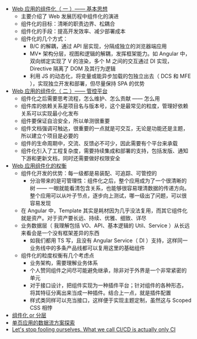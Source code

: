 - [Web 应用的组件化（ 一 ）—— 基本思想](https://github.com/xufei/blog/issues/6)
    - 主要介绍了 Web 发展历程中组件化的演进
    - 组件化的目标：清晰的职责边界、松耦合
    - 组件化的手段：提高开发效率、减少部署成本
    - 组件化的几个方式：
        - B/C 的解耦，通过 API 层实现，分隔成独立的浏览器端应用
        - MV* 架构分层，视图和逻辑的解耦，发挥框架能力。如 Angular 中，双向绑定实现了 V 的渲染，多个 M 之间的交互通过 DI 实现，Directive 隔离了 DOM 及其行为逻辑
        - 利用 JS 的动态化，将变量或能异步加载的包独立出去（ DCS 和 MFE ），实现独立开发和部署，但尽量保持 SPA 的优势
- [Web 应用的组件化（ 二 ）—— 管控平台](https://github.com/xufei/blog/issues/7)
    - 组件化之后需要思考流程，怎么维护、怎么贡献 —— 怎么用
    - 组件库的依赖关系是项目名与版本号，这个是最常见的粒度，管理好依赖关系可以实现最小化发布
    - 组件要保证自洽安全，所以单测很重要
    - 组件文档强调可触达，很重要的一点就是可交互，无论是功能还是主题，所以建立个项目是必要的
    - 组件的生命周期中，交流、反馈必不可少，因此需要有个平台来承载
    - 组件化引入了工程复杂度，需要持续集成和部署的支持，包括发版、通知下游和更新文档，同时还需要做好权限安全
- [Web 应用组件化的权衡](https://github.com/xufei/blog/issues/22)
    - 组件化开发的优势：每一级都是易装配、可追踪、可管控的
        - 分治带来的是可管理性：组件化之后，整个应用成为了一个很清晰的树 —— 一眼就能看清包含关系，也能够很容易理清数据的传递方向。整个应用可以从叶子节点，逐步向上测试，哪一级出了问题，可以很容易发现
    - 在 Angular 中，Template 其实是耗材因为几乎没法复用，而其它组件化就是资产。对于资产要长远、持续、优雅、细致、详尽
    - 业务数据层（ 我理解包括 VO、API、基本逻辑的 Util、Service ）从长远来看会是一个没有框架差异的东西
        - 如我们都用 TS 写，且没有 Angular Service（ DI ）支持，这样同一业务线中的多条产品线都可以复用这里的基础组件
    - 组件化的粒度权衡有几个考虑点
        - 业务架构，需要理解业务体系
        - 个人赞同组件之间尽可能避免继承，除非对于外界是一个非常紧密的单元
        - 对于接口设计，把组件实现为一种插件平台；针对组件的各种形态，将其特征分离出来当成一种插件。结合上一点，就是插件配置
        - 样式类同样可以充当接口，这样便于实现主题定制，虽然这与 Scoped CSS 相悖
- [组件化 or 分层](https://github.com/xufei/blog/issues/50)
- [单页应用的数据流方案探索](https://github.com/xufei/blog/issues/47)
- [Let's stop fooling ourselves. What we call CI/CD is actually only CI](https://dev.to/canarian/let-s-stop-fooling-ourselves-what-we-call-ci-cd-is-actually-only-ci-13c)
